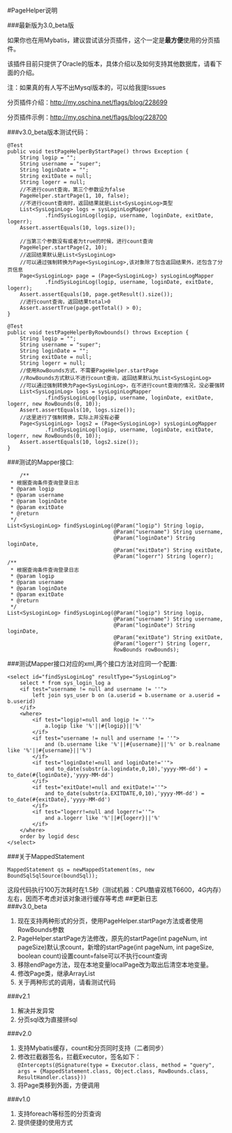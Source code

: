 #PageHelper说明  

###最新版为3.0_beta版  

如果你也在用Mybatis，建议尝试该分页插件，这个一定是<b>最方便</b>使用的分页插件。  

该插件目前只提供了Oracle的版本，具体介绍以及如何支持其他数据库，请看下面的介绍。  

注：如果真的有人写不出Mysql版本的，可以给我提Issues  

分页插件介绍：http://my.oschina.net/flags/blog/228699  

分页插件示例：http://my.oschina.net/flags/blog/228700  

###v3.0_beta版本测试代码：

    @Test
    public void testPageHelperByStartPage() throws Exception {
        String logip = "";
        String username = "super";
        String loginDate = "";
        String exitDate = null;
        String logerr = null;
        //不进行count查询，第三个参数设为false
        PageHelper.startPage(1, 10, false);
        //不进行count查询时，返回结果就是List<SysLoginLog>类型
        List<SysLoginLog> logs = sysLoginLogMapper
                .findSysLoginLog(logip, username, loginDate, exitDate, logerr);
        Assert.assertEquals(10, logs.size());

        //当第三个参数没有或者为true的时候，进行count查询
        PageHelper.startPage(2, 10);
        //返回结果默认是List<SysLoginLog>
        //可以通过强制转换为Page<SysLoginLog>,该对象除了包含返回结果外，还包含了分页信息
        Page<SysLoginLog> page = (Page<SysLoginLog>) sysLoginLogMapper
                .findSysLoginLog(logip, username, loginDate, exitDate, logerr);
        Assert.assertEquals(10, page.getResult().size());
        //进行count查询，返回结果total>0
        Assert.assertTrue(page.getTotal() > 0);
    }

    @Test
    public void testPageHelperByRowbounds() throws Exception {
        String logip = "";
        String username = "super";
        String loginDate = "";
        String exitDate = null;
        String logerr = null;
        //使用RowBounds方式，不需要PageHelper.startPage
        //RowBounds方式默认不进行count查询，返回结果默认为List<SysLoginLog>
        //可以通过强制转换为Page<SysLoginLog>，在不进行count查询的情况，没必要强转
        List<SysLoginLog> logs = sysLoginLogMapper
                .findSysLoginLog(logip, username, loginDate, exitDate, logerr, new RowBounds(0, 10));
        Assert.assertEquals(10, logs.size());
        //这里进行了强制转换，实际上并没有必要
        Page<SysLoginLog> logs2 = (Page<SysLoginLog>) sysLoginLogMapper
                .findSysLoginLog(logip, username, loginDate, exitDate, logerr, new RowBounds(0, 10));
        Assert.assertEquals(10, logs2.size());
    }

###测试的Mapper接口:  

        /**
     * 根据查询条件查询登录日志
     * @param logip
     * @param username
     * @param loginDate
     * @param exitDate
     * @return
     */
    List<SysLoginLog> findSysLoginLog(@Param("logip") String logip,
                                      @Param("username") String username,
                                      @Param("loginDate") String loginDate,
                                      @Param("exitDate") String exitDate,
                                      @Param("logerr") String logerr);
    /**
     * 根据查询条件查询登录日志
     * @param logip
     * @param username
     * @param loginDate
     * @param exitDate
     * @return
     */
    List<SysLoginLog> findSysLoginLog(@Param("logip") String logip,
                                      @Param("username") String username,
                                      @Param("loginDate") String loginDate,
                                      @Param("exitDate") String exitDate,
                                      @Param("logerr") String logerr,
                                      RowBounds rowBounds);

    
###测试Mapper接口对应的xml,两个接口方法对应同一个配置:    

    <select id="findSysLoginLog" resultType="SysLoginLog">
        select * from sys_login_log a
        <if test="username != null and username != ''">
            left join sys_user b on (a.userid = b.username or a.userid = b.userid)
        </if>
        <where>
            <if test="logip!=null and logip != ''">
                a.logip like '%'||#{logip}||'%'
            </if>
            <if test="username != null and username != ''">
                and (b.username like '%'||#{username}||'%' or b.realname like '%'||#{username}||'%')
            </if>
            <if test="loginDate!=null and loginDate!=''">
                and to_date(substr(a.logindate,0,10),'yyyy-MM-dd') = to_date(#{loginDate},'yyyy-MM-dd')
            </if>
            <if test="exitDate!=null and exitDate!=''">
                and to_date(substr(a.EXITDATE,0,10),'yyyy-MM-dd') = to_date(#{exitDate},'yyyy-MM-dd')
            </if>
            <if test="logerr!=null and logerr!=''">
                and a.logerr like '%'||#{logerr}||'%'
            </if>
        </where>
        order by logid desc
    </select>
###关于MappedStatement  

    MappedStatement qs = newMappedStatement(ms, new BoundSqlSqlSource(boundSql));
这段代码执行100万次耗时在1.5秒（测试机器：CPU酷睿双核T6600，4G内存）左右，因而不考虑对该对象进行缓存等考虑
##更新日志   
###v3.0_beta
1. 现在支持两种形式的分页，使用PageHelper.startPage方法或者使用RowBounds参数  
2. PageHelper.startPage方法修改，原先的startPage(int pageNum, int pageSize)默认求count，新增的startPage(int pageNum, int pageSize, boolean count)设置count=false可以不执行count查询  
3. 移除endPage方法，现在本地变量localPage改为取出后清空本地变量。
4. 修改Page<E>类，继承ArrayList<E>
5. 关于两种形式的调用，请看测试代码   
    
###v2.1    
1. 解决并发异常
2. 分页sql改为直接拼sql    

###v2.0  
1. 支持Mybatis缓存，count和分页同时支持（二者同步）  
2. 修改拦截器签名，拦截Executor，签名如下：    
	`@Intercepts(@Signature(type = Executor.class, method = "query", args = {MappedStatement.class, Object.class, RowBounds.class, ResultHandler.class}))
`  
3. 将Page<E>类移到外面，方便调用  

###v1.0  
1. 支持foreach等标签的分页查询
2. 提供便捷的使用方式

 
